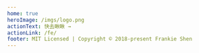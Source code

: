 ```yaml
---
home: true
heroImage: /imgs/logo.png
actionText: 快去瞅瞅 →
actionLink: /fe/
footer: MIT Licensed | Copyright © 2018-present Frankie Shen
---
```

